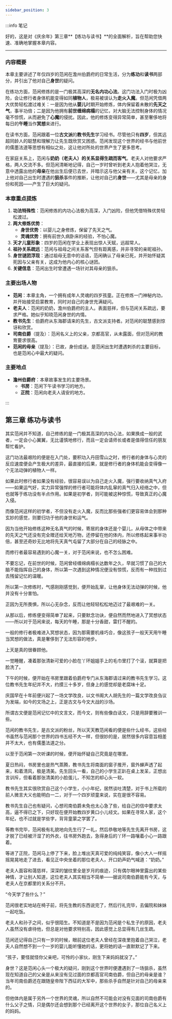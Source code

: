 ```yaml
---
sidebar_position: 3
---
```


:::info 笔记

好的，这是对《庆余年》第三章**【练功与读书】**的全面解析，旨在帮助您快速、准确地掌握本章内容。

---

### **内容概要**

本章主要讲述了年仅四岁的范闲在澹州伯爵府的日常生活，分为**练功**和**读书**两部分，并引出了他对自己**身世**的疑问。

在练功方面，范闲修炼的是一门极其高深的**无名内功心法**。这门功法入门时极为凶险，会让修行者身体机能变得如同**植物人**，极易被误认为**走火入魔**。但范闲凭借两大优势轻松渡过难关：一是因为他从**婴儿**时期开始修炼，体内保留着未散的**先天之气**，事半功倍；二是因为他拥有**前世缠绵病榻**的记忆，对大脑无法控制身体的情况毫不惊慌，从而避免了**心魔**的侵扰。因此，他的修炼变得异常简单，甚至奢侈地将每日的**午睡**当作**冥想**来进行。

在读书方面，范闲跟着一位**古文派**的**教书先生**学习经书。尽管他只有**四岁**，但其远超同龄人的聪慧和理解力让先生既欣赏又困惑。范闲发现这个世界的经书与他前世的儒墨法道等思想有相似之处，这让他对所处的世界产生了更多思考。

在家庭关系上，范闲与**奶奶（老夫人）**的关系显得**生疏而客气**。老夫人对他要求严格，两人交流不多。但范闲清晰地记得，自己一岁时曾听到老夫人抱着他哭泣，无意中透露出他的**母亲**在他出生后便已去世，并暗示这与他父亲有关。这个记忆，加上他对自己出生时遭遇的**狙杀**事件的推断，让他对自己的**身世**——尤其是母亲的身份和死因——产生了巨大的疑问。

### **本章重点提炼**

1.  **功法特殊性**：范闲修炼的内功心法极为高深，入门凶险，但他凭借特殊优势轻松渡过。
2.  **两大修炼优势**：
    *   **身世优势**：以婴儿之身修炼，保留了先天之气。
    *   **灵魂优势**：拥有前世久病卧床的经验，不怕心魔。
3.  **天才儿童形象**：四岁的范闲在学业上表现出惊人天赋，远超常人。
4.  **祖孙关系疏远**：范闲与祖母之间关系客气但有距离感，并非寻常的亲昵祖孙。
5.  **身世谜团浮现**：通过祖母无意中的话语，范闲确认了母亲已死，并开始怀疑其死因与父亲有关，这成为他内心的核心谜团。
6.  **关键信息**：范闲出生时曾遭遇一场针对其母亲的狙杀。

### **主要出场人物**

*   **范闲**：本章主角，一个拥有成年人灵魂的四岁孩童。正在修炼一门神秘内功，并开始接受启蒙教育，同时对自己的身世充满疑问。
*   **老夫人**：范闲的奶奶，澹州伯爵府的主人。表面慈祥，但与范闲关系疏远，要求严格。她似乎知晓范闲身世的内情。
*   **教书先生**：伯爵府从东海郡请来的先生，古文派支持者。对范闲的聪慧感到惊讶和欣赏。
*   **司南伯爵**（提及）：范闲名义上的父亲，京都高官，从未露面，但对范闲的教育要求很高。
*   **范闲的母亲**（提及）：已故，身份成谜。是范闲出生时遭遇刺杀的主要目标，也是范闲心中最大的疑问。

### **主要地点**

*   **澹州伯爵府**：本章故事发生的主要场景。
    *   **书房**：范闲下午读书学习的地方。
    *   **正院**：范闲向老夫人请安的地方。

:::

## 第三章 **练功与读书**

其实范闲并不知道，自己修练的是一门极其高深的内功心法，如果换成一般的武者，一定会小心翼翼，无比谨慎地修行，而且一定会请师长或者是值得信任的朋友帮忙看护。

这门功法最艰险的便是在入门处，要积功入丹田雪山之时，修行者的身体与心灵的反应速度便会产生极大的差异，最直接的后果，就是修行者的身体机能会变得像一个无法动弹的植物人一样。

如果此时修行者如果没有经验，很容易误以为自己走火入魔，强行要收纳真气入府——如果运气好，实力异常强悍的修行者可能将体内乱窜的真气归入经络之中，但也就等于练功没有半点作用。如果是初学者，则可能被这种惊慌，导致真正的心魔入侵。

而像范闲这样的初学者，不但没有走火入魔，反而比那些强者们更容易体会到那种玄妙的感觉，则要归功于他的身世和运气。

因为当他开始修练这种无名真气的时候，寄居的身体还是个婴儿，从母体之中带来的先天之气还没有完全赠还给天地万物，还停留在他的体内，所以修练起来事半功倍，甚至还奇妙无比地将先天真气屯留了大部分在自己的经脉之中。

而修行者最容易遇到的心魔一关，对于范闲来说，也不怎么困难。

不要忘记，在前世的时候，范闲曾经缠绵病榻长达数年之久，早就习惯了自己的大脑不能指挥自己的身体，所以第一次遇到这种情况便没有惊慌，反而有一种找到过去残留记忆的温暖。

所以第一次修练时，气感刚刚感觉到，便开始乱窜，让他身体无法动弹的时候，他并没有十分害怕。

正因为无所畏惧，所以心无杂念，反而让他轻轻松松地迈过了最艰难的一关。

从那以后，修练便变得简单了起来，只要默念功诀，便自然而然地进入了冥想状态——所以对于范闲来说，每天的午睡，那是十分香甜，雷打不醒的。

一般的修行者极难进入冥想状态，因为那需要机缘巧合，像这孩子一般天天用午睡当冥想的做法，真是奢侈到了无法形容的地步。

上天是真的很眷顾他。

一觉睡醒，凑着那张清新可爱的小脸在丫环姐姐手上的毛巾里打了个滚，就算是把脸洗了。

下午的时候，便开始在书房里跟着伯爵府专门从东海郡请过来的教书先生学习。这位教书先生年纪并不大，约摸三十多岁，但身上的感觉却是老腐味十足。

庆国早在十年前便兴起了一场文学改良，以文书阁大人胡先生的一篇文学改良刍议为发端，如今的文场之上，正是古文与今文大战的沙场。

所谓古文便是范闲记忆中的文言文，而今文，则有些像白话文，只是用辞要雅训一些。

范闲的教书先生，是古文派的粉丝，所以天天教范闲看的便是些什么经书，这些经书虽然与范闲那个世界的四书五经不大一样，但很妙的是，居然很多内容意旨相差并不太大，也有儒墨法道之分。

以至于范闲第一次听课的时候，便开始怀疑自己究竟是在哪里。

夏日热闷，书房里也是热气蒸腾，教书先生将南面的窗子推开，窗外蝉声透了起来，和着清风，极是清美。先生回头一看，自己的小学生正趴在桌上发呆，正想出言训斥，但看着那张清美的小脸蛋儿，不知怎的却心头一软。

教书先生其实很欣赏自己这个小学生，小小年纪，居然谈吐清楚，对于书上所载的前人微言大义也能明白一二，对于一个四岁顽童来说，实在是很不容易。

教书先生自己也有疑问，心想司南伯爵未免也太心急了些，给自己的信中要求太高，逼不得已之下，只好现在便开始教四岁黄口小儿经文。如果在寻常人家，这个年纪，也不过就是学些字，背背童蒙之学罢了。

等教书完毕，范闲极有礼貌地向先生行了一礼，然后恭敬地等先生先离开书房，这才脱了已经被汗湿了的外衣，往书房外跑去，急得身后的丫环一路嚷着小心一路跟着。

等进了正院，范闲马上停了下来，脸上堆出天真可爱的纯纯笑容，像小大人一样摇摇晃晃地走了进去，看见正中央坐着的那位老夫人，开口奶声奶气喊道：“奶奶。”

老夫人面容和蔼慈祥，深深的皱纹里全是岁月的痕迹，只有偶尔眼神里露出的某些神情，才让别人知道，这位老夫人其实相当不简单——据说司南伯爵能有今天，与老夫人在京都里的关系分不开。

“今天学了些什么？”

范闲很老实地站在椅子前，将先生教的东西说完了，然后行礼完毕，去偏院和妹妹一起吃饭。

老夫人和孙子之间，似乎很陌生。不知道是不是因为范闲是个私生子的原因，老夫人虽然没有虐待他，但总是对他要求特别高，因此感觉上总显得有几丝生疏。

范闲还记得自己只有一岁的时候，眼前这位老夫人曾经在深夜里抱着自己哭泣，老夫人自然想不到一个一岁的婴儿能听懂她的话，更将她的话一直默默记了下来。

“孩子，要怪就怪你父亲吧，可怜的小家伙，刚生下来妈妈就没了。”

身世？这是范闲心头一个极大的疑问，刚到这个世界时便遭遇到了一场狙杀，虽然现在知道自己的父亲是从来没有见过面的京都高官司南伯爵，但自己的母亲是谁？当年司南伯爵还在跟随皇帝陛下西征的大军中，那些杀手自然是针对自己的母亲来的。

但他体内是属于另外一个世界的灵魂，所以自然不可能会对没有见面的司南伯爵有什么父子之情，只是偶尔还会想到那个已经离开这个世界的女子，那位自己名义上的妈妈。

